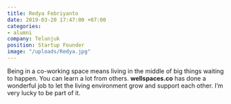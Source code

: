 ```yaml
---
title: Redya Febriyanto
date: 2019-03-20 17:47:00 +07:00
categories:
- alumni
company: Telunjuk
position: Startup Founder
image: "/uploads/Redya.jpg"
---
```


Being in a co-working space means living in the middle of big things waiting to happen. You can learn a lot from others. **wellspaces.co** has done a wonderful job to let the living environment grow and support each other. I’m very lucky to be part of it.